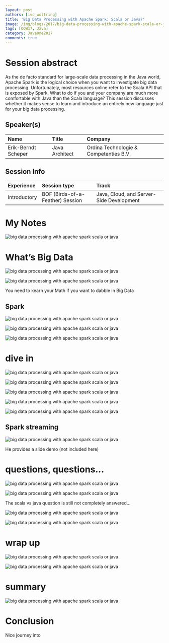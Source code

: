 ```yaml
---
layout: post
authors: [ivo_woltring]
title: 'Big Data Processing with Apache Spark: Scala or Java?'
image: /img/blogs/2017/big-data-processing-with-apache-spark-scala-or-java/BOF1337__big-data-processing-with-apache-spark-scala-or-java.jpg
tags: [OOW17, Java]
category: JavaOne2017
comments: true
---
```



# Session abstract

As the de facto standard for large-scale data processing in the Java world, Apache Spark is the logical choice when you want to investigate big data processing. Unfortunately, most resources online refer to the Scala API that is exposed by Spark. What to do if you and your company are much more comfortable with Java than the Scala language? This session discusses whether it makes sense to learn and introduce an entirely new language just for your big data processing.
<!--more-->
## Speaker(s)

|Name|Title|Company|
|:---|:---|:---|
|Erik-Berndt Scheper|Java Architect|Ordina Technologie &amp; Competenties B.V.|


## Session Info

| Experience | Session type | Track  |
|:-----------|:-------------|:-------|
| Introductory | BOF (Birds-of-a-Feather) Session | Java, Cloud, and Server-Side Development |

# My Notes


![big data processing with apache spark scala or java](/img/blogs/2017/big-data-processing-with-apache-spark-scala-or-java/BOF1337__big-data-processing-with-apache-spark-scala-or-java.jpg)

# What’s Big Data

![big data processing with apache spark scala or java](/img/blogs/2017/big-data-processing-with-apache-spark-scala-or-java/BOF1337__big-data-processing-with-apache-spark-scala-or-java.jpg)

![big data processing with apache spark scala or java](/img/blogs/2017/big-data-processing-with-apache-spark-scala-or-java/BOF1337__big-data-processing-with-apache-spark-scala-or-java_1.jpg)

You need to kearn your Math if you want to dabble in Big Data

## Spark

![big data processing with apache spark scala or java](/img/blogs/2017/big-data-processing-with-apache-spark-scala-or-java/BOF1337__big-data-processing-with-apache-spark-scala-or-java_2.jpg)

![big data processing with apache spark scala or java](/img/blogs/2017/big-data-processing-with-apache-spark-scala-or-java/BOF1337__big-data-processing-with-apache-spark-scala-or-java_3.jpg)

![big data processing with apache spark scala or java](/img/blogs/2017/big-data-processing-with-apache-spark-scala-or-java/BOF1337__big-data-processing-with-apache-spark-scala-or-java_4.jpg)

# dive in

![big data processing with apache spark scala or java](/img/blogs/2017/big-data-processing-with-apache-spark-scala-or-java/BOF1337__big-data-processing-with-apache-spark-scala-or-java_5.jpg)

![big data processing with apache spark scala or java](/img/blogs/2017/big-data-processing-with-apache-spark-scala-or-java/BOF1337__big-data-processing-with-apache-spark-scala-or-java_6.jpg)

![big data processing with apache spark scala or java](/img/blogs/2017/big-data-processing-with-apache-spark-scala-or-java/BOF1337__big-data-processing-with-apache-spark-scala-or-java_7.jpg)

![big data processing with apache spark scala or java](/img/blogs/2017/big-data-processing-with-apache-spark-scala-or-java/BOF1337__big-data-processing-with-apache-spark-scala-or-java_8.jpg)

![big data processing with apache spark scala or java](/img/blogs/2017/big-data-processing-with-apache-spark-scala-or-java/BOF1337__big-data-processing-with-apache-spark-scala-or-java_9.jpg)

## Spark streaming

![big data processing with apache spark scala or java](/img/blogs/2017/big-data-processing-with-apache-spark-scala-or-java/BOF1337__big-data-processing-with-apache-spark-scala-or-java_10.jpg)

He provides a slide demo (not included here)

# questions, questions...

![big data processing with apache spark scala or java](/img/blogs/2017/big-data-processing-with-apache-spark-scala-or-java/BOF1337__big-data-processing-with-apache-spark-scala-or-java_11.jpg)

![big data processing with apache spark scala or java](/img/blogs/2017/big-data-processing-with-apache-spark-scala-or-java/BOF1337__big-data-processing-with-apache-spark-scala-or-java_12.jpg)

The scala vs java question is still not completely answered... 

![big data processing with apache spark scala or java](/img/blogs/2017/big-data-processing-with-apache-spark-scala-or-java/BOF1337__big-data-processing-with-apache-spark-scala-or-java_13.jpg)

![big data processing with apache spark scala or java](/img/blogs/2017/big-data-processing-with-apache-spark-scala-or-java/BOF1337__big-data-processing-with-apache-spark-scala-or-java_14.jpg)

# wrap up

![big data processing with apache spark scala or java](/img/blogs/2017/big-data-processing-with-apache-spark-scala-or-java/BOF1337__big-data-processing-with-apache-spark-scala-or-java_15.jpg)

![big data processing with apache spark scala or java](/img/blogs/2017/big-data-processing-with-apache-spark-scala-or-java/BOF1337__big-data-processing-with-apache-spark-scala-or-java_16.jpg)

# summary 

![big data processing with apache spark scala or java](/img/blogs/2017/big-data-processing-with-apache-spark-scala-or-java/BOF1337__big-data-processing-with-apache-spark-scala-or-java_17.jpg)


# Conclusion 

Nice journey into 

        
